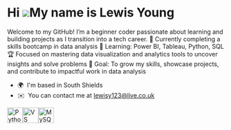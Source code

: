 Hi ![](https://user-images.githubusercontent.com/18350557/176309783-0785949b-9127-417c-8b55-ab5a4333674e.gif)My name is Lewis Young
===================================================================================================================================

Welcome to my GitHub! I’m a beginner coder passionate about learning and building projects as I transition into a tech career. 
🌱 Currently completing a skills bootcamp in data analysis 
🔄 Learning: Power BI, Tableau, Python, SQL 
🏆 Focused on mastering data visualization and analytics tools to uncover insights and solve problems 🚀 Goal: To grow my skills, showcase projects, and contribute to impactful work in data analysis

*   🌍  I'm based in South Shields
*   ✉️  You can contact me at [lewisy123@live.co.uk](mailto:lewisy123@live.co.uk)
<p align="left">
<a href="https://www.python.org/" target="_blank" rel="noreferrer"><img src="https://raw.githubusercontent.com/danielcranney/readme-generator/main/public/icons/skills/python-colored.svg" width="36" height="36" alt="Python" /></a><a href="https://code.visualstudio.com/" target="_blank" rel="noreferrer"><img src="https://raw.githubusercontent.com/danielcranney/readme-generator/main/public/icons/skills/visualstudiocode.svg" width="36" height="36" alt="VS Code" /></a><a href="https://www.mysql.com/" target="_blank" rel="noreferrer"><img src="https://raw.githubusercontent.com/danielcranney/readme-generator/main/public/icons/skills/mysql-colored.svg" width="36" height="36" alt="MySQL" /></a>
                    </p>
                  

